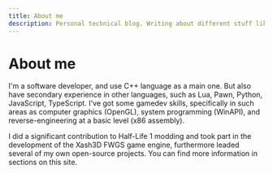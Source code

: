 ```yaml
---
title: About me
description: Personal technical blog. Writing about different stuff like programming, electronics, reverse-engineering, etc.
---
```


# About me
I'm a software developer, and use C++ language as a main one. But also have secondary experience in other languages, such as Lua, Pawn, Python, JavaScript, TypeScript. 
I've got some gamedev skills, specifically in such areas as computer graphics (OpenGL), system programming (WinAPI), and reverse-engineering at a basic level (x86 assembly).  
  
I did a significant contribution to Half-Life 1 modding and took part in the development of the Xash3D FWGS game engine, furthermore leaded several of my own open-source projects. You can find more information in sections on this site. 
